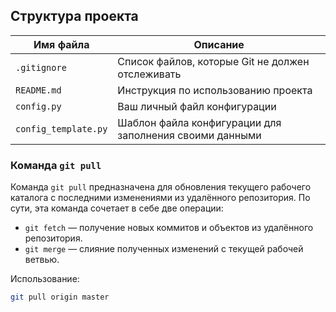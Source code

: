## Структура проекта

| Имя файла          | Описание                                                                 |
|--------------------|--------------------------------------------------------------------------|
| `.gitignore`       | Список файлов, которые Git не должен отслеживать                         |
| `README.md`        | Инструкция по использованию проекта                                      |
| `config.py`        | Ваш личный файл конфигурации                                            |
| `config_template.py` | Шаблон файла конфигурации для заполнения своими данными                 |

### Команда `git pull`

Команда `git pull` предназначена для обновления текущего рабочего каталога с последними изменениями из удалённого репозитория. По сути, эта команда сочетает в себе две операции:

- `git fetch` — получение новых коммитов и объектов из удалённого репозитория.
- `git merge` — слияние полученных изменений с текущей рабочей ветвью.

Использование:
```bash
git pull origin master
